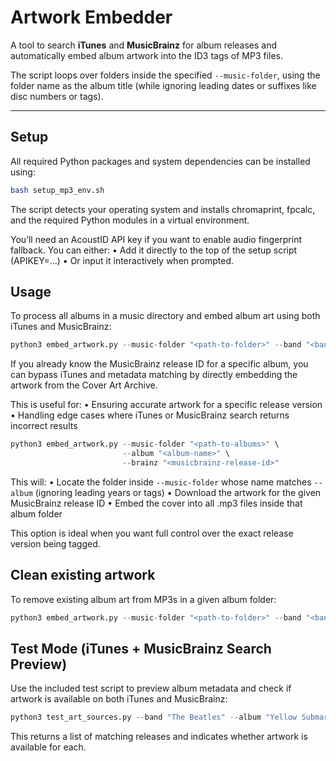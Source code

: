 # Artwork Embedder

A tool to search **iTunes** and **MusicBrainz** for album releases and automatically embed album artwork into the ID3 tags of MP3 files.

The script loops over folders inside the specified `--music-folder`, using the folder name as the album title (while ignoring leading dates or suffixes like disc numbers or tags).

---

## Setup

All required Python packages and system dependencies can be installed using:

```bash
bash setup_mp3_env.sh
```

The script detects your operating system and installs chromaprint, fpcalc, and the required Python modules in a virtual environment.

You’ll need an AcoustID API key if you want to enable audio fingerprint fallback. You can either:
	•	Add it directly to the top of the setup script (APIKEY=...)
	•	Or input it interactively when prompted.
 
## Usage

To process all albums in a music directory and embed album art using both iTunes and MusicBrainz:

```python
python3 embed_artwork.py --music-folder "<path-to-folder>" --band "<band-name>"
```

If you already know the MusicBrainz release ID for a specific album, you can bypass iTunes and metadata matching by directly embedding the artwork from the Cover Art Archive.

This is useful for:
	•	Ensuring accurate artwork for a specific release version
	•	Handling edge cases where iTunes or MusicBrainz search returns incorrect results

```python
python3 embed_artwork.py --music-folder "<path-to-albums>" \
                         --album "<album-name>" \
                         --brainz "<musicbrainz-release-id>"
```

This will:
	•	Locate the folder inside `--music-folder` whose name matches `--album` (ignoring leading years or tags)
	•	Download the artwork for the given MusicBrainz release ID
	•	Embed the cover into all .mp3 files inside that album folder

This option is ideal when you want full control over the exact release version being tagged.

## Clean existing artwork

To remove existing album art from MP3s in a given album folder:

```python
python3 embed_artwork.py --music-folder "<path-to-folder>" --band "<band-name>"
```

## Test Mode (iTunes + MusicBrainz Search Preview)

Use the included test script to preview album metadata and check if artwork is available on both iTunes and MusicBrainz:

```python
python3 test_art_sources.py --band "The Beatles" --album "Yellow Submarine"
```

This returns a list of matching releases and indicates whether artwork is available for each.

